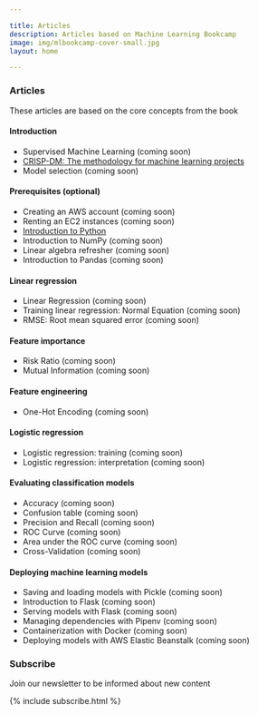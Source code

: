 ```yaml
---

title: Articles
description: Articles based on Machine Learning Bookcamp
image: img/mlbookcamp-cover-small.jpg
layout: home

---
```


### Articles 

These articles are based on the core concepts from the book


#### Introduction

* Supervised Machine Learning (coming soon)
* [CRISP-DM: The methodology for machine learning projects](/article/crisp-dm)
* Model selection  (coming soon)

#### Prerequisites (optional)

* Creating an AWS account (coming soon)
* Renting an EC2 instances (coming soon)
* [Introduction to Python](/article/python)
* Introduction to NumPy (coming soon)
* Linear algebra refresher (coming soon)
* Introduction to Pandas (coming soon)


#### Linear regression

* Linear Regression (coming soon)
* Training linear regression: Normal Equation (coming soon)
* RMSE: Root mean squared error (coming soon)


#### Feature importance

* Risk Ratio (coming soon)
* Mutual Information (coming soon)

#### Feature engineering

* One-Hot Encoding (coming soon)


#### Logistic regression

* Logistic regression: training (coming soon)
* Logistic regression: interpretation (coming soon)


#### Evaluating classification models

* Accuracy (coming soon)
* Confusion table (coming soon)
* Precision and Recall (coming soon)
* ROC Curve (coming soon)
* Area under the ROC curve (coming soon)
* Cross-Validation (coming soon)


#### Deploying machine learning models

* Saving and loading models with Pickle (coming soon)
* Introduction to Flask (coming soon)
* Serving models with Flask (coming soon)
* Managing dependencies with Pipenv (coming soon)
* Containerization with Docker (coming soon)
* Deploying models with AWS Elastic Beanstalk (coming soon)


### Subscribe

Join our newsletter to be informed about new content

{% include subscribe.html %}
